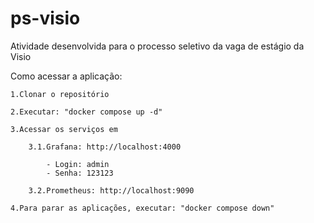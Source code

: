 # ps-visio
Atividade desenvolvida para o processo seletivo da vaga de estágio da Visio

Como acessar a aplicação:

    1.Clonar o repositório

    2.Executar: "docker compose up -d"

    3.Acessar os serviços em

        3.1.Grafana: http://localhost:4000
            
            - Login: admin
            - Senha: 123123

        3.2.Prometheus: http://localhost:9090

    4.Para parar as aplicações, executar: "docker compose down"